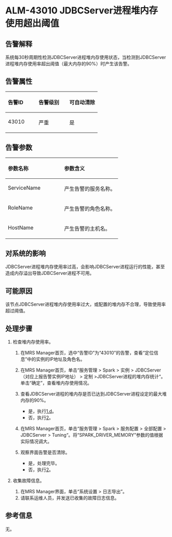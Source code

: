 # ALM-43010 JDBCServer进程堆内存使用超出阈值<a name="ZH-CN_TOPIC_0174499414"></a>

## 告警解释<a name="zh-cn_topic_0093195113_zh-cn_topic_0087163598_zh-cn_topic_0087039425_section43920869"></a>

系统每30秒周期性检测JDBCServer进程堆内存使用状态，当检测到JDBCServer进程堆内存使用率超出阈值（最大内存的90%）时产生该告警。

## 告警属性<a name="zh-cn_topic_0093195113_zh-cn_topic_0087163598_zh-cn_topic_0087039425_section59743502"></a>

<a name="zh-cn_topic_0093195113_zh-cn_topic_0087163598_zh-cn_topic_0087039425_table64843092"></a>
<table><thead align="left"><tr id="zh-cn_topic_0093195113_zh-cn_topic_0087163598_zh-cn_topic_0087039425_row10409628"><th class="cellrowborder" valign="top" width="33.33333333333333%" id="mcps1.1.4.1.1"><p id="zh-cn_topic_0093195113_zh-cn_topic_0087163598_zh-cn_topic_0087039425_p37873528"><a name="zh-cn_topic_0093195113_zh-cn_topic_0087163598_zh-cn_topic_0087039425_p37873528"></a><a name="zh-cn_topic_0093195113_zh-cn_topic_0087163598_zh-cn_topic_0087039425_p37873528"></a>告警ID</p>
</th>
<th class="cellrowborder" valign="top" width="33.33333333333333%" id="mcps1.1.4.1.2"><p id="zh-cn_topic_0093195113_zh-cn_topic_0087163598_zh-cn_topic_0087039425_p47856888"><a name="zh-cn_topic_0093195113_zh-cn_topic_0087163598_zh-cn_topic_0087039425_p47856888"></a><a name="zh-cn_topic_0093195113_zh-cn_topic_0087163598_zh-cn_topic_0087039425_p47856888"></a>告警级别</p>
</th>
<th class="cellrowborder" valign="top" width="33.33333333333333%" id="mcps1.1.4.1.3"><p id="zh-cn_topic_0093195113_zh-cn_topic_0087163598_zh-cn_topic_0087039425_p51202692"><a name="zh-cn_topic_0093195113_zh-cn_topic_0087163598_zh-cn_topic_0087039425_p51202692"></a><a name="zh-cn_topic_0093195113_zh-cn_topic_0087163598_zh-cn_topic_0087039425_p51202692"></a>可自动清除</p>
</th>
</tr>
</thead>
<tbody><tr id="zh-cn_topic_0093195113_zh-cn_topic_0087163598_zh-cn_topic_0087039425_row53777413"><td class="cellrowborder" valign="top" width="33.33333333333333%" headers="mcps1.1.4.1.1 "><p id="zh-cn_topic_0093195113_zh-cn_topic_0087163598_zh-cn_topic_0087039425_p61003235"><a name="zh-cn_topic_0093195113_zh-cn_topic_0087163598_zh-cn_topic_0087039425_p61003235"></a><a name="zh-cn_topic_0093195113_zh-cn_topic_0087163598_zh-cn_topic_0087039425_p61003235"></a>43010</p>
</td>
<td class="cellrowborder" valign="top" width="33.33333333333333%" headers="mcps1.1.4.1.2 "><p id="zh-cn_topic_0093195113_zh-cn_topic_0087163598_zh-cn_topic_0087039425_p42315013"><a name="zh-cn_topic_0093195113_zh-cn_topic_0087163598_zh-cn_topic_0087039425_p42315013"></a><a name="zh-cn_topic_0093195113_zh-cn_topic_0087163598_zh-cn_topic_0087039425_p42315013"></a>严重</p>
</td>
<td class="cellrowborder" valign="top" width="33.33333333333333%" headers="mcps1.1.4.1.3 "><p id="zh-cn_topic_0093195113_zh-cn_topic_0087163598_zh-cn_topic_0087039425_p4964052"><a name="zh-cn_topic_0093195113_zh-cn_topic_0087163598_zh-cn_topic_0087039425_p4964052"></a><a name="zh-cn_topic_0093195113_zh-cn_topic_0087163598_zh-cn_topic_0087039425_p4964052"></a>是</p>
</td>
</tr>
</tbody>
</table>

## 告警参数<a name="zh-cn_topic_0093195113_zh-cn_topic_0087163598_zh-cn_topic_0087039425_section820607"></a>

<a name="zh-cn_topic_0093195113_zh-cn_topic_0087163598_zh-cn_topic_0087039425_table66543927"></a>
<table><thead align="left"><tr id="zh-cn_topic_0093195113_zh-cn_topic_0087163598_zh-cn_topic_0087039425_row61284534"><th class="cellrowborder" valign="top" width="50%" id="mcps1.1.3.1.1"><p id="zh-cn_topic_0093195113_zh-cn_topic_0087163598_zh-cn_topic_0087039425_p65100236"><a name="zh-cn_topic_0093195113_zh-cn_topic_0087163598_zh-cn_topic_0087039425_p65100236"></a><a name="zh-cn_topic_0093195113_zh-cn_topic_0087163598_zh-cn_topic_0087039425_p65100236"></a>参数名称</p>
</th>
<th class="cellrowborder" valign="top" width="50%" id="mcps1.1.3.1.2"><p id="zh-cn_topic_0093195113_zh-cn_topic_0087163598_zh-cn_topic_0087039425_p38627770"><a name="zh-cn_topic_0093195113_zh-cn_topic_0087163598_zh-cn_topic_0087039425_p38627770"></a><a name="zh-cn_topic_0093195113_zh-cn_topic_0087163598_zh-cn_topic_0087039425_p38627770"></a>参数含义</p>
</th>
</tr>
</thead>
<tbody><tr id="zh-cn_topic_0093195113_zh-cn_topic_0087163598_zh-cn_topic_0087039425_row41841705"><td class="cellrowborder" valign="top" width="50%" headers="mcps1.1.3.1.1 "><p id="zh-cn_topic_0093195113_zh-cn_topic_0087163598_zh-cn_topic_0087039425_p33734977"><a name="zh-cn_topic_0093195113_zh-cn_topic_0087163598_zh-cn_topic_0087039425_p33734977"></a><a name="zh-cn_topic_0093195113_zh-cn_topic_0087163598_zh-cn_topic_0087039425_p33734977"></a>ServiceName</p>
</td>
<td class="cellrowborder" valign="top" width="50%" headers="mcps1.1.3.1.2 "><p id="zh-cn_topic_0093195113_zh-cn_topic_0087163598_zh-cn_topic_0087039425_p48178601"><a name="zh-cn_topic_0093195113_zh-cn_topic_0087163598_zh-cn_topic_0087039425_p48178601"></a><a name="zh-cn_topic_0093195113_zh-cn_topic_0087163598_zh-cn_topic_0087039425_p48178601"></a>产生告警的服务名称。</p>
</td>
</tr>
<tr id="zh-cn_topic_0093195113_zh-cn_topic_0087163598_zh-cn_topic_0087039425_row30954226"><td class="cellrowborder" valign="top" width="50%" headers="mcps1.1.3.1.1 "><p id="zh-cn_topic_0093195113_zh-cn_topic_0087163598_zh-cn_topic_0087039425_p24264406"><a name="zh-cn_topic_0093195113_zh-cn_topic_0087163598_zh-cn_topic_0087039425_p24264406"></a><a name="zh-cn_topic_0093195113_zh-cn_topic_0087163598_zh-cn_topic_0087039425_p24264406"></a>RoleName</p>
</td>
<td class="cellrowborder" valign="top" width="50%" headers="mcps1.1.3.1.2 "><p id="zh-cn_topic_0093195113_zh-cn_topic_0087163598_zh-cn_topic_0087039425_p19259870"><a name="zh-cn_topic_0093195113_zh-cn_topic_0087163598_zh-cn_topic_0087039425_p19259870"></a><a name="zh-cn_topic_0093195113_zh-cn_topic_0087163598_zh-cn_topic_0087039425_p19259870"></a>产生告警的角色名称。</p>
</td>
</tr>
<tr id="zh-cn_topic_0093195113_zh-cn_topic_0087163598_zh-cn_topic_0087039425_row39121107"><td class="cellrowborder" valign="top" width="50%" headers="mcps1.1.3.1.1 "><p id="zh-cn_topic_0093195113_zh-cn_topic_0087163598_zh-cn_topic_0087039425_p14693133"><a name="zh-cn_topic_0093195113_zh-cn_topic_0087163598_zh-cn_topic_0087039425_p14693133"></a><a name="zh-cn_topic_0093195113_zh-cn_topic_0087163598_zh-cn_topic_0087039425_p14693133"></a>HostName</p>
</td>
<td class="cellrowborder" valign="top" width="50%" headers="mcps1.1.3.1.2 "><p id="zh-cn_topic_0093195113_zh-cn_topic_0087163598_zh-cn_topic_0087039425_p49293152"><a name="zh-cn_topic_0093195113_zh-cn_topic_0087163598_zh-cn_topic_0087039425_p49293152"></a><a name="zh-cn_topic_0093195113_zh-cn_topic_0087163598_zh-cn_topic_0087039425_p49293152"></a>产生告警的主机名。</p>
</td>
</tr>
</tbody>
</table>

## 对系统的影响<a name="zh-cn_topic_0093195113_zh-cn_topic_0087163598_zh-cn_topic_0087039425_section7385465"></a>

JDBCServer进程堆内存使用率过高，会影响JDBCServer进程运行的性能，甚至造成内存溢出导致JDBCServer进程不可用。

## 可能原因<a name="zh-cn_topic_0093195113_zh-cn_topic_0087163598_zh-cn_topic_0087039425_section66469189"></a>

该节点JDBCServer进程堆内存使用率过大，或配置的堆内存不合理，导致使用率超过阈值。

## 处理步骤<a name="zh-cn_topic_0093195113_zh-cn_topic_0087163598_zh-cn_topic_0087039425_section61351797"></a>

1.  检查堆内存使用率。
    1.  在MRS Manager首页，选中“告警ID”为“43010”的告警，查看“定位信息”中的实例的IP地址及角色名。
    2.  在MRS Manager首页，单击“服务管理 \> Spark \> 实例 \> JDBCServer（对应上报告警实例IP地址） \> 定制 \>JDBCServer进程的堆内存统计“。单击“确定”，查看堆内存使用情况。
    3.  查看JDBCServer进程的堆内存是否已达到JDBCServer进程设定的最大堆内存的90%。
        -   是，执行[1.d](#zh-cn_topic_0093195113_zh-cn_topic_0087163598_li1011493181634)。
        -   否，执行[2](#zh-cn_topic_0093195113_zh-cn_topic_0087163598_li40881691175629)。

    4.  <a name="zh-cn_topic_0093195113_zh-cn_topic_0087163598_li1011493181634"></a>在MRS Manager首页，单击“服务管理 \> Spark \> 服务配置 \> 全部配置 \> JDBCServer \> Tuning“。将“SPARK\_DRIVER\_MEMORY”参数的值根据实际情况调大。
    5.  观察界面告警是否清除。
        -   是，处理完毕。
        -   否，执行[2](#zh-cn_topic_0093195113_zh-cn_topic_0087163598_li40881691175629)。

2.  <a name="zh-cn_topic_0093195113_zh-cn_topic_0087163598_li40881691175629"></a>收集故障信息。
    1.  在MRS Manager界面，单击“系统设置 \> 日志导出”。
    2.  请联系运维人员，并发送已收集的故障日志信息。


## 参考信息<a name="zh-cn_topic_0093195113_zh-cn_topic_0087163598_zh-cn_topic_0087039425_section15295265"></a>

无。

